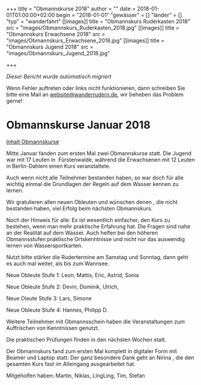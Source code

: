 +++
title = "Obmannskurse 2018"
author = ""
date = 2018-01-01T01:00:00+02:00
begin = "2018-01-01"
"gewässer" = []
"länder" = []
"typ" = "wanderfahrt"
[[images]]
title = "Obmannskurs Ruderkasten 2018"
src = "images/Obmannskurs_Ruderkasten_2018.jpg"
[[images]]
title = "Obmannskurs Erwachsene 2018"
src = "images/Obmannskurs_Erwachsene_2018.jpg"
[[images]]
title = "Obmannskurs Jugend 2018"
src = "images/Obmannskurs_Jugend_2018.jpg"

+++


*Dieser Bericht wurde automatisch migriert*

Wenn Fehler auftreten oder links nicht funktionieren, dann schreiben Sie bitte eine Mail an website@wanderrudern.de, wir beheben das Problem gerne!



# Obmannskurse Januar 2018


[Inhalt Obmannskurse](/berichte/2018/obmannskurs)

Mitte Januar fanden zum ersten Mal zwei Obmannskurse statt. Die Jugend war mit 17 Leuten in  Fürstenwalde, während die Erwachsenen mit 12 Leuten in Berlin-Dahlem einen Kurs veranstaltete.

Auch wenn nicht alle Teilnehmer bestanden haben, so war doch für alle wichtig einmal die Grundlagen der Regeln auf dem Wasser kennen zu lernen.

Wir gratulieren allen neuen Obleuten und wünschen denen , die nicht bestanden haben, viel Erfolg beim nächsten Obmannskurs.

Noch der Hinweis für alle: Es ist wesentlich einfacher, den Kurs zu bestehen, wenn man mehr praktische Erfahrung hat. Die Fragen sind nahe an der Realität auf dem Wasser. Auch helfen bei den höheren Obmannsstufen praktische Ortskenntnisse und nicht nur das auswendig lernen von Wassersportkarten.

Nutzt bitte stärker die Rudertermine am Samstag und Sonntag, dann geht es auch mal weiter, als bis zum Wannsee.

Neue Obleute Stufe 1: Leon, Mattis, Eric, Astrid, Sonia

Neue Obleute Stufe 2: Devin, Dominik, Ulrich,

Neue Oleute Stufe 3: Lars, Simone

Neue Obleute Stufe 4: Hannes, Philipp D.

Weitere Teilnehmer mit Obmannsschein haben die Veranstaltungen zum Auffrischen von Kenntnissen genutzt.

Die praktischen Prüfungen finden in den nächsten Wochen statt.

Der Obmannskurs fand zum ersten Mal komplett in digitaler Form mit Beamer und Laptop statt. Der ganz besondere Dank geht an Nirina , die den gesamten Kurs fast im Alleingang ausgearbeitet hat.

Mitgeholfen haben: Martin, Niklas, LingLing, Tim, Stefan